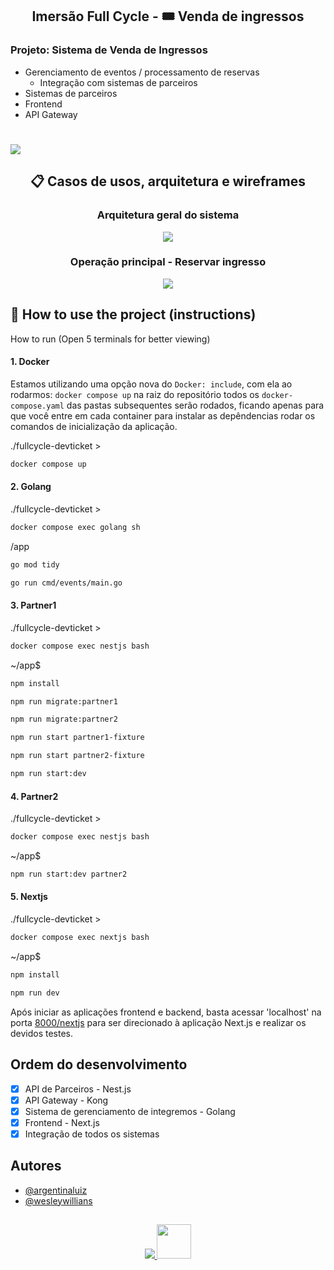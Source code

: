 <div align="center">
  
  ## Imersão Full Cycle - 🎟 Venda de ingressos
  
</div>

### Projeto: Sistema de Venda de Ingressos

- Gerenciamento de eventos / processamento de reservas		
  - Integração com sistemas de parceiros
- Sistemas de parceiros
- Frontend
- API Gateway

#
<img src="https://github.com/bruno-silverio/fullcycle-devticket/assets/27282770/7a5e8ef0-f6dc-418d-a248-e065abe55416" />
    
<div align="center">
  
  ## 📋 Casos de usos, arquitetura e wireframes
  
  ### Arquitetura geral do sistema
  
  <img src="https://github.com/bruno-silverio/fullcycle-devticket/assets/27282770/4b207083-c252-4c02-9637-8fd380e8b18f" />
  
  ### Operação principal - Reservar ingresso
  
  <img src="https://github.com/bruno-silverio/fullcycle-devticket/assets/27282770/804de197-07be-4d1d-82ec-e5f2161e6d9c" />

</div>

## 🚦 How to use the project (instructions)

How to run (Open 5 terminals for better viewing)

#### 1. Docker
Estamos utilizando uma opção nova do `Docker: include`, com ela ao rodarmos: `docker compose up` na raiz do repositório todos os `docker-compose.yaml` das pastas subsequentes serão rodados, ficando apenas para que você entre em cada container para instalar as depêndencias rodar os comandos de inicialização da aplicação. 


./fullcycle-devticket >
```bash 
docker compose up
```
#### 2. Golang
./fullcycle-devticket >
```bash 
docker compose exec golang sh
```
/app
```bash
go mod tidy
```
```bash
go run cmd/events/main.go
```
#### 3. Partner1
./fullcycle-devticket >
```bash 
docker compose exec nestjs bash
```
~/app$
```bash 
npm install
```
```bash
npm run migrate:partner1
```
```bash
npm run migrate:partner2
```
```bash
npm run start partner1-fixture
```
```bash
npm run start partner2-fixture
```
```bash
npm run start:dev
```
#### 4. Partner2
./fullcycle-devticket >
```bash 
docker compose exec nestjs bash
```
~/app$
```bash
npm run start:dev partner2
```
#### 5. Nextjs
./fullcycle-devticket >
```bash 
docker compose exec nextjs bash
```
~/app$
```bash
npm install
```
```bash
npm run dev
```
Após iniciar as aplicações frontend e backend, basta acessar 'localhost' na porta [8000/nextjs](http://localhost:8000/nextjs) para ser direcionado à aplicação Next.js e realizar os devidos testes.

## Ordem do desenvolvimento
- [x] API de Parceiros - Nest.js
- [x] API Gateway - Kong
- [x] Sistema de gerenciamento de integremos - Golang
- [x] Frontend - Next.js
- [x] Integração de todos os sistemas

## Autores

- [@argentinaluiz](https://github.com/argentinaluiz)
- [@wesleywillians](https://github.com/wesleywillians)

##
<p align="center">
  <a href="https://skillicons.dev">
    <img src="https://skillicons.dev/icons?i=next,nest,go,docker" >
    <img src="https://github.com/bruno-silverio/fullcycle-devticket/assets/27282770/5d8c1da1-379a-4673-aea1-67c9040c4900"  width="55" height="55"/>
  </a>
</p>

